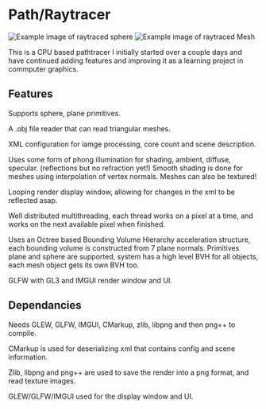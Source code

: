# Path/Raytracer

![Example image of raytraced sphere](https://github.com/OkeWoke/Raytracer/blob/master/example_pathtrace2.png)
![Example image of raytraced Mesh](https://github.com/OkeWoke/Raytracer/blob/master/example_pathtrace3.jpg)

This is a CPU based pathtracer I initially started over a couple days and have continued adding features and improving it as a learning project in commputer graphics.


## Features

Supports sphere, plane primitives.

A .obj file reader that can read triangular meshes.

XML configuration for iamge processing, core count and scene description.

Uses some form of phong illumination for shading, ambient, diffuse, specular. (reflections but no refraction yet!)
Smooth shading is done for meshes using interpolation of vertex normals.
Meshes can also be textured!

Looping render display window, allowing for changes in the xml to be reflected asap.

Well distributed multithreading, each thread works on a pixel at a time, and works on the next available pixel when finished.

Uses an Octree based Bounding Volume Hierarchy acceleration structure, each bounding volume is constructed from 7 plane normals.
Primitives plane and sphere are supported, system has a high level BVH for all objects, each mesh object gets its own BVH too.

GLFW with GL3 and IMGUI render window and UI.

## Dependancies
Needs GLEW, GLFW, IMGUI, CMarkup, zlib, libpng and then png++ to compile.

CMarkup is used for deserializing xml that contains config and scene information.

Zlib, libpng and png++ are used to save the render into a png format, and read texture images.

GLEW/GLFW/IMGUI used for the display window and UI.
